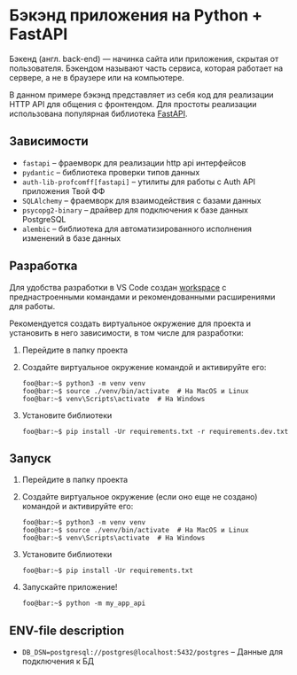 # Бэкэнд приложения на Python + FastAPI

Бэкенд (англ. back-end) — начинка сайта или приложения, скрытая от пользователя. Бэкендом называют
часть сервиса, которая работает на сервере, а не в браузере или на компьютере.

В данном примере бэкэнд представляет из себя код для реализации HTTP API для общения с фронтендом.
Для простоты реализации использована популярная библиотека [FastAPI](https://fastapi.tiangolo.com/).


## Зависимости
- `fastapi` – фраемворк для реализации http api интерфейсов
- `pydantic` – библиотека проверки типов данных
- `auth-lib-profcomff[fastapi]` – утилиты для работы с Auth API приложения Твой ФФ
- `SQLAlchemy` – фраемворк для взаимодействия с базами данных
- `psycopg2-binary` – драйвер для подключения к базе данных PostgreSQL
- `alembic` – библиотека для автоматизированного исполнения изменений в базе данных


## Разработка

Для удобства разработки в VS Code создан [workspace](../backend.code-workspace) с преднастроенными
командами и рекомендованными расширениями для работы.

Рекомендуется создать виртуальное окружение для проекта и установить в него зависимости, в том числе
для разработки:

1. Перейдите в папку проекта

2. Создайте виртуальное окружение командой и активируйте его:
    ```console
    foo@bar:~$ python3 -m venv venv
    foo@bar:~$ source ./venv/bin/activate  # На MacOS и Linux
    foo@bar:~$ venv\Scripts\activate  # На Windows
    ```

3. Установите библиотеки
    ```console
    foo@bar:~$ pip install -Ur requirements.txt -r requirements.dev.txt
    ```


## Запуск

1. Перейдите в папку проекта

2. Создайте виртуальное окружение (если оно еще не создано) командой и активируйте его:
    ```console
    foo@bar:~$ python3 -m venv venv
    foo@bar:~$ source ./venv/bin/activate  # На MacOS и Linux
    foo@bar:~$ venv\Scripts\activate  # На Windows
    ```

3. Установите библиотеки
    ```console
    foo@bar:~$ pip install -Ur requirements.txt
    ```

4. Запускайте приложение!
    ```console
    foo@bar:~$ python -m my_app_api
    ```

## ENV-file description
- `DB_DSN=postgresql://postgres@localhost:5432/postgres` – Данные для подключения к БД
